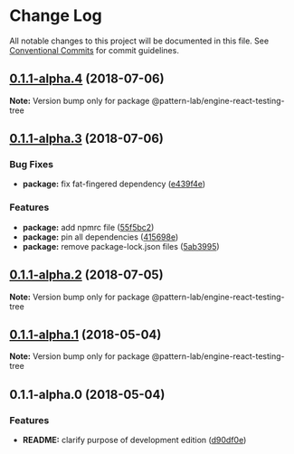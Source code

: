 # Change Log

All notable changes to this project will be documented in this file.
See [Conventional Commits](https://conventionalcommits.org) for commit guidelines.

<a name="0.1.1-alpha.4"></a>
## [0.1.1-alpha.4](https://github.com/pattern-lab/edition-node-gulp/compare/@pattern-lab/engine-react-testing-tree@0.1.1-alpha.3...@pattern-lab/engine-react-testing-tree@0.1.1-alpha.4) (2018-07-06)

**Note:** Version bump only for package @pattern-lab/engine-react-testing-tree





<a name="0.1.1-alpha.3"></a>
## [0.1.1-alpha.3](https://github.com/pattern-lab/edition-node-gulp/compare/@pattern-lab/engine-react-testing-tree@0.1.1-alpha.2...@pattern-lab/engine-react-testing-tree@0.1.1-alpha.3) (2018-07-06)


### Bug Fixes

* **package:** fix fat-fingered dependency ([e439f4e](https://github.com/pattern-lab/edition-node-gulp/commit/e439f4e))


### Features

* **package:** add npmrc file ([55f5bc2](https://github.com/pattern-lab/edition-node-gulp/commit/55f5bc2))
* **package:** pin all dependencies ([415698e](https://github.com/pattern-lab/edition-node-gulp/commit/415698e))
* **package:** remove package-lock.json files ([5ab3995](https://github.com/pattern-lab/edition-node-gulp/commit/5ab3995))





<a name="0.1.1-alpha.2"></a>
## [0.1.1-alpha.2](https://github.com/pattern-lab/edition-node-gulp/compare/@pattern-lab/engine-react-testing-tree@0.1.1-alpha.1...@pattern-lab/engine-react-testing-tree@0.1.1-alpha.2) (2018-07-05)




**Note:** Version bump only for package @pattern-lab/engine-react-testing-tree

<a name="0.1.1-alpha.1"></a>
## [0.1.1-alpha.1](https://github.com/pattern-lab/edition-node-gulp/compare/@pattern-lab/engine-react-testing-tree@0.1.1-alpha.0...@pattern-lab/engine-react-testing-tree@0.1.1-alpha.1) (2018-05-04)




**Note:** Version bump only for package @pattern-lab/engine-react-testing-tree

<a name="0.1.1-alpha.0"></a>
## 0.1.1-alpha.0 (2018-05-04)


### Features

* **README:** clarify purpose of development edition ([d90df0e](https://github.com/pattern-lab/edition-node-gulp/commit/d90df0e))
